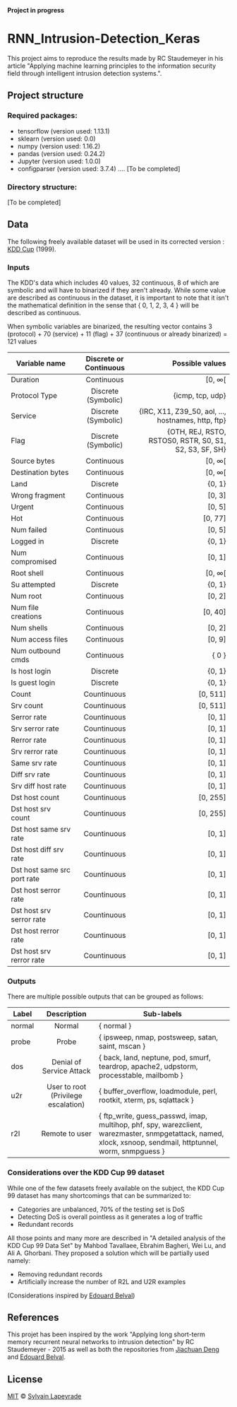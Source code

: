 **Project in progress**

# RNN_Intrusion-Detection_Keras
This project aims to reproduce the results made by RC Staudemeyer in his article "Applying machine learning principles to the information security field through intelligent intrusion detection systems.".


## Project structure
### Required packages:
- tensorflow (version used: 1.13.1)
- sklearn (version used: 0.0)  
- numpy (version used: 1.16.2) 
- pandas (version used: 0.24.2)
- Jupyter (version used: 1.0.0)
- configparser (version used: 3.7.4)
.... [To be completed]

### Directory structure:
[To be completed]

## Data
The following freely available dataset will be used in its corrected version : [KDD Cup](https://kdd.ics.uci.edu/databases/kddcup99/kddcup99.html) (1999).

### Inputs

The KDD's data which includes 40 values, 32 continuous, 8 of which are symbolic and will have to binarized if they aren't already. While some value are described as continuous in the dataset, it is important to note that it isn't the mathematical definition in the sense that { 0, 1, 2, 3, 4 } will be described as continuous.

When symbolic variables are binarized, the resulting vector contains 3 (protocol) + 70 (service) + 11 (flag) + 37 (continuous or already binarized) = 121 values

| Variable name               | Discrete or Continuous | Possible values  |
| --------------------------- |:----------------------:| ----------------:|
| Duration                    | Continuous             | [0, ∞[           |
| Protocol Type               | Discrete (Symbolic)    | {icmp, tcp, udp} |
| Service                     | Discrete (Symbolic)    | {IRC, X11, Z39_50, aol, ..., hostnames, http, ftp}      |
| Flag                        | Discrete (Symbolic)    | {OTH, REJ, RSTO, RSTOS0, RSTR, S0, S1, S2, S3, SF, SH}  |
| Source bytes                | Continuous             | [0, ∞[           |
| Destination bytes           | Continuous             | [0, ∞[           |
| Land                        | Discrete               | {0, 1} |
| Wrong fragment              | Continuous             | [0, 3] |
| Urgent                      | Continuous             | [0, 5] |
| Hot                         | Continuous             | [0, 77] |
| Num failed                  | Continuous             | [0, 5] |
| Logged in                   | Discrete               | {0, 1} |
| Num compromised             | Continuous             | [0, 1] |
| Root shell                  | Continuous             | [0, ∞[ |
| Su attempted                | Discrete               | {0, 1} |
| Num root                    | Continuous             | [0, 2] |
| Num file creations          | Continuous             | [0, 40] |
| Num shells                  | Continuous             | [0, 2] |
| Num access files            | Continuous             | [0, 9] |
| Num outbound cmds           | Continuous             | { 0 } |
| Is host login               | Discrete               | {0, 1} |
| Is guest login              | Discrete               | {0, 1} |
| Count                       | Countinuous            | [0, 511] |
| Srv count                   | Countinuous            | [0, 511] |
| Serror rate                 | Countinuous            | [0, 1] |
| Srv serror rate             | Countinuous            | [0, 1] |
| Rerror rate                 | Countinuous            | [0, 1] |
| Srv rerror rate             | Countinuous            | [0, 1] |
| Same srv rate               | Countinuous            | [0, 1] |
| Diff srv rate               | Countinuous            | [0, 1] |
| Srv diff host rate          | Countinuous            | [0, 1] |
| Dst host count              | Countinuous            | [0, 255] |
| Dst host srv count          | Countinuous            | [0, 255] |
| Dst host same srv rate      | Countinuous            | [0, 1] |
| Dst host diff srv rate      | Countinuous            | [0, 1] |
| Dst host same src port rate | Countinuous            | [0, 1] |
| Dst host serror rate        | Countinuous            | [0, 1] |
| Dst host srv serror rate    | Countinuous            | [0, 1] |
| Dst host rerror rate        | Countinuous            | [0, 1] |
| Dst host srv rerror rate    | Countinuous            | [0, 1] |

### Outputs

There are multiple possible outputs that can be grouped as follows:

| Label       | Description                         | Sub-labels |
| ----------- |:-----------------------------------:| ---------- |
| normal      | Normal                              | { normal } |
| probe       | Probe                               | { ipsweep, nmap, postsweep, satan, saint, mscan } |
| dos         | Denial of Service Attack            | { back, land, neptune, pod, smurf, teardrop, apache2, udpstorm, processtable, mailbomb } |
| u2r         | User to root (Privilege escalation) | { buffer_overflow, loadmodule, perl, rootkit, xterm, ps, sqlattack } |
| r2l         | Remote to user                      | { ftp_write, guess_passwd, imap, multihop, phf, spy, warezclient, warezmaster, snmpgetattack, named, xlock, xsnoop, sendmail, httptunnel, worm, snmpguess } |

### Considerations over the KDD Cup 99 dataset

While one of the few datasets freely available on the subject, the KDD Cup 99 dataset has many shortcomings that can be summarized to:

- Categories are unbalanced, 70% of the testing set is DoS
- Detecting DoS is overall pointless as it generates a log of traffic
- Redundant records

All those points and many more are described in "A detailed analysis of the KDD Cup 99 Data Set" by Mahbod Tavallaee, Ebrahim Bagheri, Wei Lu, and Ali A. Ghorbani.
They proposed a solution which will be partially used namely:

- Removing redundant records
- Artificially increase the number of R2L and U2R examples

(Considerations inspired by [Edouard Belval](https://github.com/Belval/ML-IDS))

## References
This projet has been inspired by the work "Applying long short-term memory recurrent neural networks to intrusion detection" by RC Staudemeyer - ‎2015 as well as both the repositories from [Jiachuan Deng](https://github.com/JiachuanDENG/KDDCup99_NID_LSTM) and [Edouard Belval](https://github.com/Belval/ML-IDS).

## License
[MIT](LICENSE) © [Sylvain Lapeyrade](https://github.com/sylvainlapeyrade)
